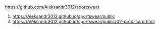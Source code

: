 <https://github.com/Aleksandr3012/sportswear>
1. <https://Aleksandr3012.github.io/sportswear/public>
1. <https://Aleksandr3012.github.io/sportswear/public/02-prod-card.html>